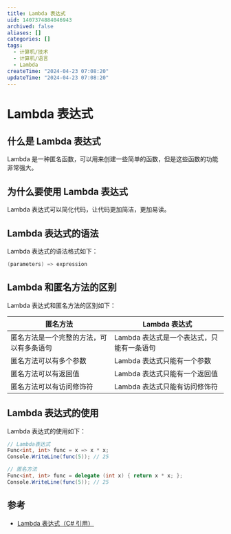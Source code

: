 ```yaml
---
title: Lambda 表达式
uid: 1407374884046943
archived: false
aliases: []
categories: []
tags:
  - 计算机/技术
  - 计算机/语言
  - Lambda
createTime: "2024-04-23 07:08:20"
updateTime: "2024-04-23 07:08:20"
---
```


# Lambda 表达式

## 什么是 Lambda 表达式

Lambda 是一种匿名函数，可以用来创建一些简单的函数，但是这些函数的功能非常强大。

## 为什么要使用 Lambda 表达式

Lambda 表达式可以简化代码，让代码更加简洁，更加易读。

## Lambda 表达式的语法

Lambda 表达式的语法格式如下：

```C#
(parameters) => expression
```

## Lambda 和匿名方法的区别

Lambda 表达式和匿名方法的区别如下：

| 匿名方法                                 | Lambda 表达式                             |
| ---------------------------------------- | ----------------------------------------- |
| 匿名方法是一个完整的方法，可以有多条语句 | Lambda 表达式是一个表达式，只能有一条语句 |
| 匿名方法可以有多个参数                   | Lambda 表达式只能有一个参数               |
| 匿名方法可以有返回值                     | Lambda 表达式只能有一个返回值             |
| 匿名方法可以有访问修饰符                 | Lambda 表达式只能有访问修饰符             |

## Lambda 表达式的使用

Lambda 表达式的使用如下：

```C#
// Lambda表达式
Func<int, int> func = x => x * x;
Console.WriteLine(func(5)); // 25

// 匿名方法
Func<int, int> func = delegate (int x) { return x * x; };
Console.WriteLine(func(5)); // 25
```

## 参考

- [Lambda 表达式（C# 引用）](https://learn.microsoft.com/zh-cn/dotnet/csharp/language-reference/operators/lambda-expressions)
